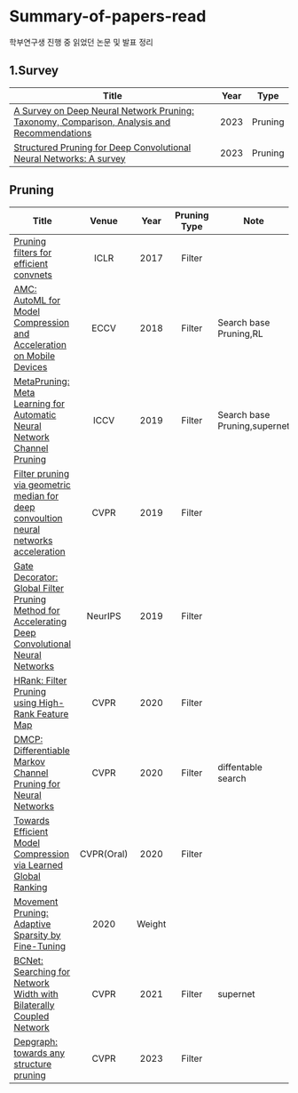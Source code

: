 # Summary-of-papers-read
학부연구생 진행 중 읽었던 논문 및 발표 정리 

## 1.Survey
|Title|Year|Type|
|------|:---:|:---:|
|[A Survey on Deep Neural Network Pruning: Taxonomy, Comparison, Analysis and Recommendations](https://arxiv.org/abs/2308.06767)|2023|Pruning|
|[Structured Pruning for Deep Convolutional Neural Networks: A survey](https://arxiv.org/abs/2303.00566)|2023|Pruning|

## Pruning

|Title|Venue|Year|Pruning Type|Note|
|------|:---:|:---:|:------:|----|
|[Pruning filters for efficient convnets](https://arxiv.org/abs/1608.08710)|ICLR|2017|Filter|
|[AMC: AutoML for Model Compression and Acceleration on Mobile Devices](https://arxiv.org/abs/1802.03494)|ECCV|2018|Filter|Search base Pruning,RL|
|[MetaPruning: Meta Learning for Automatic Neural Network Channel Pruning](https://arxiv.org/abs/1903.10258)|ICCV|2019|Filter|Search base Pruning,supernet|
|[Filter pruning via geometric median for deep convoultion neural networks acceleration](https://arxiv.org/abs/1811.00250)|CVPR|2019|Filter|
|[Gate Decorator: Global Filter Pruning Method for Accelerating Deep Convolutional Neural Networks](https://arxiv.org/abs/1909.08174)|NeurIPS|2019|Filter|
|[HRank: Filter Pruning using High-Rank Feature Map](https://arxiv.org/abs/2002.10179)|CVPR|2020|Filter|
|[DMCP: Differentiable Markov Channel Pruning for Neural Networks](https://arxiv.org/abs/2005.03354)|CVPR|2020|Filter|diffentable search|
|[Towards Efficient Model Compression via Learned Global Ranking](https://arxiv.org/abs/1904.12368)|CVPR(Oral)|2020|Filter|
|[Movement Pruning: Adaptive Sparsity by Fine-Tuning](https://arxiv.org/abs/2005.07683)|2020|Weight|
|[BCNet: Searching for Network Width with Bilaterally Coupled Network](https://arxiv.org/abs/2105.10533)|CVPR|2021|Filter|supernet|
|[Depgraph: towards any structure pruning](https://arxiv.org/abs/2301.12900)|CVPR|2023|Filter|





